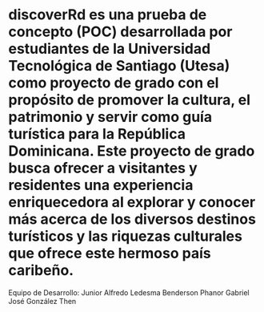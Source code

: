 # discoverRd es una prueba de concepto (POC) desarrollada por estudiantes de la Universidad Tecnológica de Santiago (Utesa) como proyecto de grado con el propósito de promover la cultura, el patrimonio y servir como guía turística para la República Dominicana. Este proyecto de grado busca ofrecer a visitantes y residentes una experiencia enriquecedora al explorar y conocer más acerca de los diversos destinos turísticos y las riquezas culturales que ofrece este hermoso país caribeño.

Equipo de Desarrollo:
    Junior Alfredo Ledesma 
    Benderson Phanor 
    Gabriel José González Then
